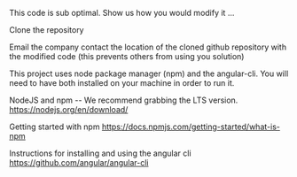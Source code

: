 This code is sub optimal. Show us how you would modify it ...

Clone the repository

Email the company contact the location of the cloned github repository with the modified code (this prevents others from using you solution)

This project uses node package manager (npm) and the angular-cli. You will need to have both installed on your machine in order to run it.

NodeJS and npm -- We recommend grabbing the LTS version. https://nodejs.org/en/download/

Getting started with npm https://docs.npmjs.com/getting-started/what-is-npm

Instructions for installing and using the angular cli https://github.com/angular/angular-cli
 
